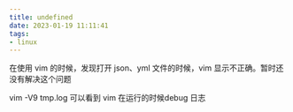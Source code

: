 ```yaml
---
title: undefined
date: 2023-01-19 11:11:41
tags:
- linux
---
```


在使用 vim 的时候，发现打开 json、yml 文件的时候，vim 显示不正确。暂时还没有解决这个问题

vim -V9 tmp.log  可以看到 vim 在运行的时候debug 日志